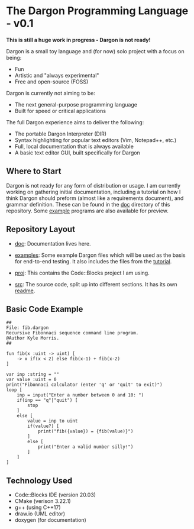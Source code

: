 # The Dargon Programming Language - v0.1

**This is still a huge work in progress - Dargon is not ready!**

Dargon is a small toy language and (for now) solo project with a focus on being:

- Fun
- Artistic and "always experimental"
- Free and open-source (FOSS)

Dargon is currently not aiming to be:

- The next general-purpose programming language
- Built for speed or critical applications

The full Dargon experience aims to deliver the following:

- The portable Dargon Interpreter (DIR)
- Syntax highlighting for popular text editors (Vim, Notepad++, etc.)
- Full, local documentation that is always available
- A basic text editor GUI, built specifically for Dargon

## Where to Start

Dargon is not ready for any form of distribution or usage. I am currently working on gathering initial documentation, including a tutorial on how I think Dargon should preform (almost like a requirements document), and grammar definition. These can be found in the [doc](doc) directory of this repository. Some [example](examples) programs are also available for preview.

## Repository Layout

- [doc](doc): Documentation lives here.

- [examples](examples): Some example Dargon files which will be used as the basis for end-to-end testing. It also includes the files from the [tutorial](examples/tutorial).

- [proj](proj): This contains the Code::Blocks project I am using.

- [src](src): The source code, split up into different sections. It has its own [readme](src/README.md).

## Basic Code Example

```
##
File: fib.dargon
Recursive Fibonnaci sequence command line program.
@Author Kyle Morris.
##

fun fib(x :uint -> uint) [
    -> x if(x < 2) else fib(x-1) + fib(x-2)
]

var inp :string = ""
var value :uint = 0
print("Fibonnaci calculator (enter 'q' or 'quit' to exit)")
loop [
    inp = input("Enter a number between 0 and 10: ")    
    if(inp == "q"|"quit") [
        stop
    ]
    else [
        value = inp to uint
        if(value?) [
            print("fib({value}) = {fib(value)}")
        ]
        else [
            print("Enter a valid number silly!")
        ]
    ]
]
```

## Technology Used

- Code::Blocks IDE (version 20.03)
- CMake (verison 3.22.1)
- g++ (using C++17)
- draw.io (UML editor)
- doxygen (for documentation)
